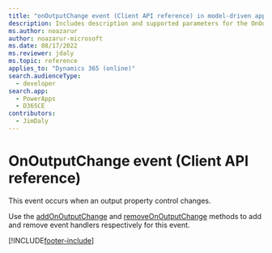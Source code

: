 ```yaml
---
title: "onOutputChange event (Client API reference) in model-driven apps| MicrosoftDocs"
description: Includes description and supported parameters for the OnOutputChange event.
ms.author: noazarur
author: noazarur-microsoft
ms.date: 08/17/2022
ms.reviewer: jdaly
ms.topic: reference
applies_to: "Dynamics 365 (online)"
search.audienceType: 
  - developer
search.app: 
  - PowerApps
  - D365CE
contributors:
  - JimDaly
---
```

# OnOutputChange event (Client API reference)



This event occurs when an output property control changes.

Use the [addOnOutputChange](../controls/addonoutputchange.md) and [removeOnOutputChange](../controls/removeonoutputchange.md) methods to add and remove event handlers respectively for this event. 





[!INCLUDE[footer-include](../../../../../includes/footer-banner.md)]